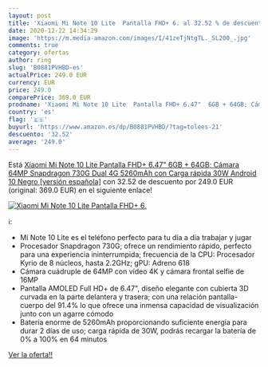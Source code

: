 ```yaml
---
layout: post
title: 'Xiaomi Mi Note 10 Lite  Pantalla FHD+ 6. al 32.52 % de descuento'
date: 2020-12-22 14:34:29
image: 'https://m.media-amazon.com/images/I/41zeTjNtgTL._SL200_.jpg'
comments: true
category: ofertas
author: ring
slug: 'B0881PVHBD-es'
actualPrice: 249.0 EUR
currency: EUR
price: 249.0
comparePrice: 369.0 EUR
prodname: 'Xiaomi Mi Note 10 Lite  Pantalla FHD+ 6.47"  6GB + 64GB; Cámara 64MP  Snapdragon 730G  Dual 4G  5260mAh con Carga rápida 30W  Android 10  Negro [versión española]'
country: 'es'
flag: '🇪🇸'
buyurl: 'https://www.amazon.es/dp/B0881PVHBD/?tag=tolees-21'
descuento: '32.52'
average: '249.0'
---
```


Está [Xiaomi Mi Note 10 Lite  Pantalla FHD+ 6.47"  6GB + 64GB; Cámara 64MP  Snapdragon 730G  Dual 4G  5260mAh con Carga rápida 30W  Android 10  Negro [versión española]](https://www.amazon.es/dp/B0881PVHBD/?tag=tolees-21) con 32.52 de descuento por 249.0 EUR (original: 369.0 EUR) en el siguiente enlace!

[![Xiaomi Mi Note 10 Lite  Pantalla FHD+ 6.](https://m.media-amazon.com/images/I/41zeTjNtgTL._SL200_.jpg)](https://www.amazon.es/dp/B0881PVHBD/?tag=tolees-21)

ℹ️:

- Mi Note 10 Lite es el teléfono perfecto para tu día a día trabajar y jugar
- Procesador Snapdragon 730G; ofrece un rendimiento rápido, perfecto para una experiencia ininterrumpida; frecuencia de la CPU: Procesador Kyrio de 8 núcleos, hasta 2.2GHz; gPU: Adreno 618
- Cámara cuádruple de 64MP con vídeo 4K y cámara frontal selfie de 16MP
- Pantalla AMOLED Full HD+ de 6.47", diseño elegante con cubierta 3D curvada en la parte delantera y trasera; con una relación pantalla-cuerpo del 91.4% lo que ofrece una inmensa capacidad de visualización junto con un agarre cómodo
- Batería enorme de 5260mAh proporcionando suficiente energía para durar 2 días de uso; carga rápida de 30W, podrás recargar la batería de 0% a 100% en 64 minutos

[Ver la oferta!!](https://www.amazon.es/dp/B0881PVHBD/?tag=tolees-21)
